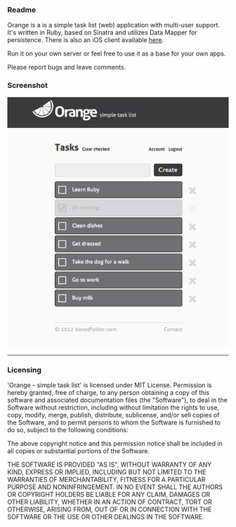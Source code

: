 ### Readme

Orange is a is a simple task list (web) application with multi-user support.
It's written in Ruby, based on Sinatra and utilizes Data Mapper for persistence. 
There is also an iOS client available [here](https://github.com/bfolder/orange_ios/).

Run it on your own server or feel free to use it as a base for your own apps.

Please report bugs and leave comments.

### Screenshot

![Orange Web App](https://github.com/bfolder/orange_web/raw/master/screenshot.png)

---
### Licensing

'Orange - simple task list' is licensed under MIT License. 
Permission is hereby granted, free of charge, to any person obtaining a copy
of this software and associated documentation files (the "Software"), to deal
in the Software without restriction, including without limitation the rights
to use, copy, modify, merge, publish, distribute, sublicense, and/or sell
copies of the Software, and to permit persons to whom the Software is
furnished to do so, subject to the following conditions:

The above copyright notice and this permission notice shall be included in
all copies or substantial portions of the Software.

THE SOFTWARE IS PROVIDED "AS IS", WITHOUT WARRANTY OF ANY KIND, EXPRESS OR
IMPLIED, INCLUDING BUT NOT LIMITED TO THE WARRANTIES OF MERCHANTABILITY,
FITNESS FOR A PARTICULAR PURPOSE AND NONINFRINGEMENT. IN NO EVENT SHALL THE
AUTHORS OR COPYRIGHT HOLDERS BE LIABLE FOR ANY CLAIM, DAMAGES OR OTHER
LIABILITY, WHETHER IN AN ACTION OF CONTRACT, TORT OR OTHERWISE, ARISING FROM,
OUT OF OR IN CONNECTION WITH THE SOFTWARE OR THE USE OR OTHER DEALINGS IN
THE SOFTWARE.
